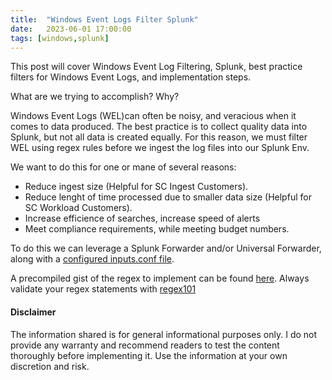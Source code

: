 ```yaml
---
title:  "Windows Event Logs Filter Splunk"
date:   2023-06-01 17:00:00
tags: [windows,splunk]
---
```


This post will cover Windows Event Log Filtering, Splunk, best practice filters for Windows Event Logs, and implementation steps.

What are we trying to accomplish? Why?

Windows Event Logs (WEL)can often be noisy, and veracious when it comes to data produced. The best practice is to collect quality data into Splunk, but not all data is created equally. For this reason, we must filter WEL using regex rules before we ingest the log files into our Splunk Env. 

We want to do this for one or mane of several reasons:
- Reduce ingest size (Helpful for SC Ingest Customers).
- Reduce lenght of time processed due to smaller data size (Helpful for SC Workload Customers).
- Increase efficience of searches, increase speed of alerts 
- Meet compliance requirements, while meeting budget numbers. 

To do this we can leverage a Splunk Forwarder and/or Universal Forwarder, along with a [configured inputs.conf file][configured-inputs-conf-file].  

A precompiled gist of the regex to implement can be found [here][gist]. Always validate your regex statements with [regex101][regex101]

#### Disclaimer

The information shared is for general informational purposes only. I do not provide any warranty and recommend readers to test the content thoroughly before implementing it. Use the information at your own discretion and risk. 

[configured-inputs-conf-file]: https://docs.splunk.com/Documentation/SplunkCloud/latest/Data/MonitorWindowseventlogdata#Use_the_inputs.conf_configuration_file_to_configure_event_log_monitoring
[gist]: https://gist.github.com/animetauren/0b2c74c600c7ddd5a969ae025e0a0321
[regex101]: https://regex101.com